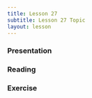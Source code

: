 ```yaml
---
title: Lesson 27
subtitle: Lesson 27 Topic
layout: lesson
---
```


<h3>Presentation</h3>
<h3>Reading</h3>
<h3>Exercise</h3>
